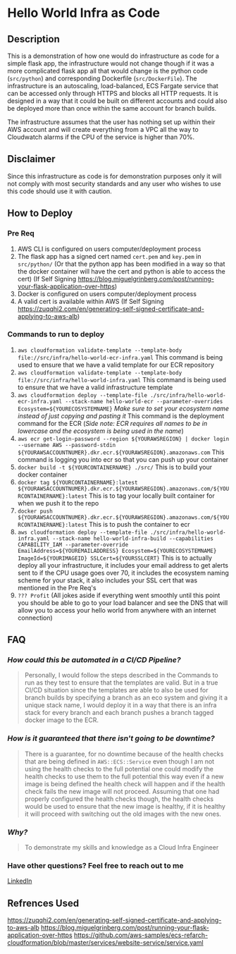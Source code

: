 # Hello World Infra as Code 

## Description
This is a demonstration of how one would do infrastructure as code for a simple flask app,
the infrastructure would not change though if it was a more complicated flask app all that would change is the python code (`src/python`) and corresponding Dockerfile (`src/DockerFile`). The infrastructure is an autoscaling, load-balanced, ECS Fargate service that can be accessed only through HTTPS and blocks all HTTP requests. It is designed in a way that it could be built on different accounts and could also be deployed more than once within the same account for branch builds.

The infrastructure assumes that the user has nothing set up within their AWS account and will create everything from a VPC all the way to Cloudwatch alarms if the CPU of the service is higher than 70%.

## Disclaimer
Since this infrastructure as code is for demonstration purposes only it will not comply with most security standards and any user who wishes to use this code should use it with caution.

## How to Deploy

### Pre Req
 1. AWS CLI is configured on users computer/deployment process
 2. The flask app has a signed cert named `cert.pem` and `key.pem` in `src/python/` (Or that the python app has been modified in a way so that the docker container will have the cert and python is able to access the cert) (If Self Signing https://blog.miguelgrinberg.com/post/running-your-flask-application-over-https)
 3. Docker is configured on users computer/deployment process
 4. A valid cert is available within AWS (If Self Signing https://zuqqhi2.com/en/generating-self-signed-certificate-and-applying-to-aws-alb)

### Commands to run to deploy
 1. ```aws cloudformation validate-template --template-body file://src/infra/hello-world-ecr-infra.yaml``` This command is being used to ensure that we have a valid template for our ECR repository
 2. ```aws cloudformation validate-template --template-body file://src/infra/hello-world-infra.yaml``` This command is being used to ensure that we have a valid infrastructure template
 3. ```aws cloudformation deploy --template-file ./src/infra/hello-world-ecr-infra.yaml --stack-name hello-world-ecr --parameter-overrides Ecosystem=${YOURECOSYSTEMNAME}``` *Make sure to set your ecosystem name instead of just copying and pasting it* This command is the deployment command for the ECR (*Side note: ECR requires all names to be in lowercase and the ecosystem is being used in the name*)
 4. ```aws ecr get-login-password --region ${YOURAWSREGION} | docker login --username AWS --password-stdin ${YOURAWSACCOUNTNUMER}.dkr.ecr.${YOURAWSREGION}.amazonaws.com``` This command is logging you into ecr so that you can push up your container
 5. ```docker build -t ${YOURCONTAINERNAME} ./src/``` This is to build your docker container
 6. ``` docker tag ${YOURCONTAINERNAME}:latest ${YOURAWSACCOUNTNUMER}.dkr.ecr.${YOURAWSREGION}.amazonaws.com/${YOURCONTAINERNAME}:latest ``` This is to tag your locally built container for when we push it to the repo
 7. ``` docker push ${YOURAWSACCOUNTNUMER}.dkr.ecr.${YOURAWSREGION}.amazonaws.com/${YOURCONTAINERNAME}:latest ``` This is to push the container to ecr
 8. ```aws cloudformation deploy --template-file ./src/infra/hello-world-infra.yaml --stack-name hello-world-infra-build --capabilities CAPABILITY_IAM --parameter-override EmailAddress=${YOUREMAILADDRESS} Ecosystem=${YOURECOSYSTEMNAME} ImageId=${YOURIMAGEID} SSLCert=${YOURSSLCERT}``` This is to actually deploy all your infrastructure, it includes your email address to get alerts sent to if the CPU usage goes over 70, it includes the ecosystem naming scheme for your stack, it also includes your SSL cert that was mentioned in the Pre Req's
 9. `??? Profit` (All jokes aside if everything went smoothly until this point you should be able to go to your load balancer and see the DNS that will allow you to access your hello world from anywhere with an internet connection)


 ## FAQ

### *How could this be automated in a CI/CD Pipeline?*
> Personally, I would follow the steps described in the Commands to run as they test to ensure that the templates are valid. But in a true CI/CD situation since the templates are able to also be used for branch builds by specifying a branch as an eco system and giving it a unique stack name, I would deploy it in a way that there is an infra stack for every branch and each branch pushes a branch tagged docker image to the ECR.

### *How is it guaranteed that there isn't going to be downtime?*
> There is a guarantee, for no downtime because of the health checks that are being defined in ```AWS::ECS::Service``` even though I am not using the health checks to the full potential one could modify the health checks to use them to the full potential this way even if a new image is being defined the health check will happen and if the health check fails the new image will not proceed. Assuming that one had properly configured the health checks though, the health checks would be used to ensure that the new image is healthy, if it is healthy it will proceed with switching out the old images with the new ones. 

### *Why?*
> To demonstrate my skills and knowledge as a Cloud Infra Engineer

### Have other questions? Feel free to reach out to me
[LinkedIn](linkedin.com/in/calvinrosssmith/)

## Refrences Used 

https://zuqqhi2.com/en/generating-self-signed-certificate-and-applying-to-aws-alb
https://blog.miguelgrinberg.com/post/running-your-flask-application-over-https
https://github.com/aws-samples/ecs-refarch-cloudformation/blob/master/services/website-service/service.yaml

